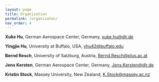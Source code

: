 ```yaml
---
layout: page
title: Organization
permalink: /organizaton/
nav_order: 4
---
```


<strong>Xuke Hu</strong>, German Aerospace Center, Germany, xuke.hu@dlr.de  

<strong>Yingjie Hu</strong>, University at Buffalo, USA, yhu42@buffalo.edu

<strong>Bernd Resch</strong>, University of Salzburg, Austria, Bernd.Resch@plus.ac.at

<strong>Jens Kersten</strong>, German Aerospace Center, Germany, Jens.Kersten@dlr.de

<strong>Kristin Stock</strong>, Massey University, New Zealand, K.Stock@massey.ac.nz
